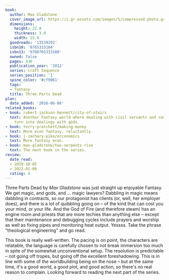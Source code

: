 ```yaml
---
book:
  author: Max Gladstone
  cover_image_url: https://i.gr-assets.com/images/S/compressed.photo.goodreads.com/books/1333049511l/13539191.jpg
  dimensions:
    height: 22.0
    thickness: 3.0
    width: 15.0
  goodreads: '13539191'
  isbn10: '0765333104'
  isbn13: '9780765333100'
  owned: false
  pages: 336
  publication_year: '2012'
  series: Craft Sequence
  series_position: '1'
  spine_color: '#cf9061'
  tags:
  - fantasy
  title: Three Parts Dead
plan:
  date_added: '2016-06-08'
related_books:
- book: robert-jackson-bennett/city-of-stairs
  text: Another Fantasy world where dealing with civil servants and contracts can
    turn into dealings with gods.
- book: terry-pratchett/making-money
  text: More econ fantasy, reluctantly.
- book: j-zachary-pike/orconomics
  text: More fantasy econ.
- book: max-gladstone/two-serpents-rise
  text: The next book in the series.
review:
  date_read:
  - 2019-10-05
  - 2022-01-09
  rating: 4
---
```


Three Parts Dead by *Max Gladstone* was just straight up enjoyable Fantasy. We get magic, and gods, and … magic lawyers?
Dabbling in magic means dabbling in contracts, so our protagonist has clients (or, well, her employer does), and there
is a lot of quibbling going on – of the kind that can cost you your mind, or your life. And the God of Fire (and
therefore steam) has an engine room and priests that are more techies than anything else – except that their maintenance
and debugging cycles include prayers and worship as well as fixing pipes and monitoring heat output. Yessss. Take the
phrase "theological engineering" and go read.

This book is really well-written. The pacing is on point, the characters are relatable, the language is carefully chosen
to not break immersion too much in spite of the somewhat unconventional setup. The resolution is
predictable – not going off tropes, but going off the excellent foreshadowing. This is in line with some of the
worldbuilding being on the nose – but at the same time, it's a good world, a good plot, and good action, so
there's no real reason to complain. Looking forward to reading the next part of the series.
